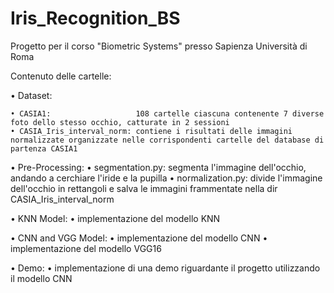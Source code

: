 # Iris_Recognition_BS

Progetto per il corso "Biometric Systems" presso Sapienza Università di Roma

Contenuto delle cartelle:

• Dataset:

    • CASIA1:                   108 cartelle ciascuna contenente 7 diverse foto dello stesso occhio, catturate in 2 sessioni
    • CASIA_Iris_interval_norm: contiene i risultati delle immagini normalizzate organizzate nelle corrispondenti cartelle del database di partenza CASIA1

• Pre-Processing:
    • segmentation.py:          segmenta l'immagine dell'occhio, andando a cerchiare l'iride e la pupilla
    • normalization.py:          divide l'immagine dell'occhio in rettangoli e salva le immagini frammentate nella dir CASIA_Iris_interval_norm

• KNN Model:
    • implementazione del modello KNN 

• CNN and VGG Model:
    • implementazione del modello CNN
    • implementazione del modello VGG16

• Demo:
    • implementazione di una demo riguardante il progetto utilizzando il modello CNN
